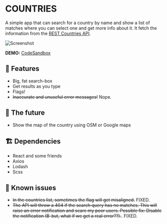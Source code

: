 # COUNTRIES

A simple app that can search for a country by name and show
a list of matches where you can select one and get more info
about it. It fetch the information from the [REST Countries API](https://restcountries.eu).

![Screenshot](https://i.imgur.com/47X69LR.png "Countries screenshot")

**DEMO:** [CodeSandbox](https://codesandbox.io/s/lively-breeze-olv07)

## 🍑 Features

- Big, fat search-box
- Get results as you type
- Flags!
- ~~Inaccurate and unuseful error messages!~~ Nope.

## 🚀 The future

- Show the map of the country using OSM or Google maps

## 🏗 Dependencies

- React and some friends
- Axios
- Lodash
- Scss

## 👻 Known issues

- ~~In the countries list, sometimes the flag will get misaligned.~~ FIXED.
- ~~The API will throw a 404 if the search query has no matches.
  This will raise an error notification and scare my poor users.
  Possible fix: Disable the notification (B-but, what if we
  get a real error??).~~. FIXED.
